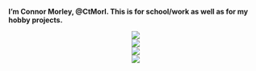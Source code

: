 <!---
h1eroGlyph/h1eroGlyph is a ✨ special ✨ repository because its `README.md` (this file) appears on your GitHub profile.
You can click the Preview link to take a look at your changes.
--->

<p1 align = "center"><b>
  I’m Connor Morley, @CtMorl. This is for school/work as well as for my hobby projects.
  </b></p1>
<p align = "center">
  <a href="https://skillicons.dev">
    <img src="https://skillicons.dev/icons?i=html,css,js"/>
    <br>
    <img src="https://skillicons.dev/icons?i=java,python,bash"/>
    <br>
    <img src="https://skillicons.dev/icons?i=discord,bots"/>
    <br>
    <img src="https://skillicons.dev/icons?i=linux,vim,latex"/>
  </a>
</p>
